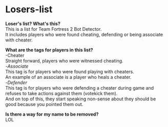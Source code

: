# Losers-list

**Loser's list? What's this?**
<br>This is a list for Team Fortress 2 Bot Detector.
<br>It includes players who were found cheating, defending or being associate with cheater.


**What are the tags for players in this list?**
<br>-Cheater
<br>Straight forward, players who were witnessed cheating.
<br>-*Associate*
<br>This tag is for players who were found playing with cheaters.
<br>An example of an associate is a player who heals a cheater.
<br>-*Defender*
<br>This tag is for players who were defending a cheater during game and refuses to take actions against them (votekick them).
<br>And on top of this, they start speaking non-sense about they should be good because you pointed them out.

**Is there a way for my name to be removed?**
<br>LOL
